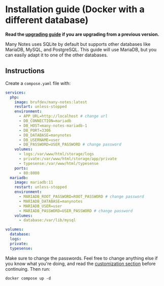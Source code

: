 # Installation guide (Docker with a different database)

**Read the [upgrading guide](../../UPGRADING.md) if you are upgrading from a previous version.**

Many Notes uses SQLite by default but supports other databases like MariaDB, MySQL, and PostgreSQL. This guide will use MariaDB, but you can easily adapt it to one of the other databases.

## Instructions

Create a `compose.yaml` file with:

```yaml
services:
  php:
    image: brufdev/many-notes:latest
    restart: unless-stopped
    environment:
      - APP_URL=http://localhost # change url
      - DB_CONNECTION=mariadb
      - DB_HOST=many-notes-mariadb-1
      - DB_PORT=3306
      - DB_DATABASE=manynotes
      - DB_USERNAME=user
      - DB_PASSWORD=USER_PASSWORD # change password
    volumes:
      - logs:/var/www/html/storage/logs
      - private:/var/www/html/storage/app/private
      - typesense:/var/www/html/typesense
    ports:
      - 80:8080
  mariadb:
    image: mariadb:11
    restart: unless-stopped
    environment:
      - MARIADB_ROOT_PASSWORD=ROOT_PASSWORD # change password
      - MARIADB_DATABASE=manynotes
      - MARIADB_USER=user
      - MARIADB_PASSWORD=USER_PASSWORD # change password
    volumes:
      - database:/var/lib/mysql

volumes:
  database:
  logs:
  private:
  typesense:
```

Make sure to change the passwords. Feel free to change anything else if you know what you're doing, and read the [customization section](../../README.md#customization) before continuing. Then run:

```shell
docker compose up -d
```

